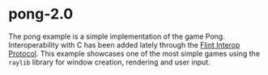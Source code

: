 # pong-2.0

The pong example is a simple implementation of the game Pong. Interoperability with C has been added lately through the [Flint Interop Protocol](https://github.com/flint-lang/fip). This example showcases one of the most simple games using the `raylib` library for window creation, rendering and user input.

